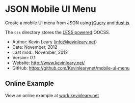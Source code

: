 JSON Mobile UI Menu
=============================

Create a mobile UI menu from JSON using [jQuery](http://jquery.com/) and [dust.js](https://github.com/linkedin/dustjs).

The `css` directory stores the [LESS powered](http://lesscss.org/) OOCSS.

* Author:    Kevin Leary (<info@kevinleary.net>)
* Date:      November, 2012
* Last mod.: November, 2012
* Version:   0.1
* Website:   <http://www.kevinleary.net/>
* GitHub:    <https://github.com/Kevinlearynet/mobile-ui-menu>

## Online Example

View an online example at [work.kevinleary.net](http://work.kevinleary.net/oracle/)